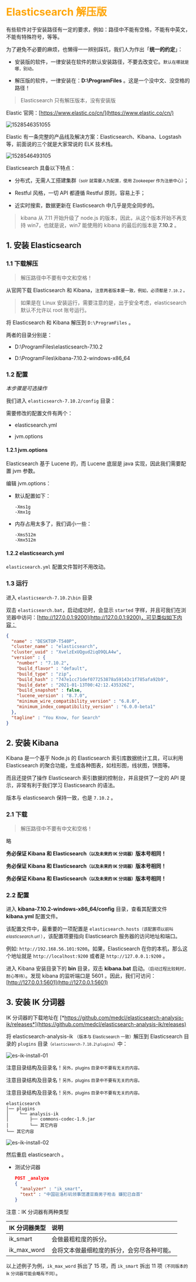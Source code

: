 # <font color="orange">Elasticsearch 解压版</font>

有些软件对于安装路径有一定的要求，例如：路径中不能有空格，不能有中英文，不能有特殊符号，等等。

为了避免不必要的麻烦，也懒得一一辨别踩坑，我们人为作出「**统一的约定**」：

- 安装版的软件，一律安装在软件的默认安装路径，不要去改变它。<small>默认在哪就是哪，别动。</small>

- 解压版的软件，一律安装在：**D:\ProgramFiles** 。这是一个没中文、没空格的路径！


> Elasticsearch 只有解压版本，没有安装版

Elastic 官网：[https://www.elastic.co/cn/](https://www.elastic.co/cn/)

![1528546351055](./img/es-install-01.png)

Elastic 有一条完整的产品线及解决方案：Elasticsearch、Kibana、Logstash 等，前面说的三个就是大家常说的 ELK 技术栈。

![1528546493105](./img/es-install-02.png)

Elasticsearch 具备以下特点：

- 分布式，无需人工搭建集群<small>（solr 就需要人为配置，使用 Zookeeper 作为注册中心）</small>；

- Restful 风格，一切 API 都遵循 Restful 原则，容易上手；

- 近实时搜索，数据更新在 Elasticsearch 中几乎是完全同步的。


> kibana 从 7.11 开始升级了 node.js 的版本，因此，从这个版本开始不再支持 win7，也就是说，win7 能使用的 kibana 的最后的版本是 **7.10.2** 。


## 1. 安装 Elasticsearch


### 1.1 下载解压

> 解压路径中不要有中文和空格！

从官网下载 Elasticsearch 和 Kibana，<small>注意两者版本要一致，例如，必须都是 `7.10.2` 。</small>

> 如果是在 Linux 安装运行，需要注意的是，出于安全考虑，elasticsearch 默认不允许以 root 账号运行。

将 Elasticsearch 和 Kibana 解压到 `D:\ProgramFiles` 。

两者的目录分别是：

- D:\ProgramFiles\elasticsearch-7.10.2

- D:\ProgramFiles\kibana-7.10.2-windows-x86_64


### 1.2 配置

*本步骤是可选操作*

我们进入 `elasticsearch-7.10.2/config` 目录：

需要修改的配置文件有两个：

- elasticsearch.yml

- jvm.options 

#### 1.2.1 jvm.options

Elasticsearch 基于 Lucene 的，而 Lucene 底层是 java 实现，因此我们需要配置 jvm 参数。

编辑 jvm.options：

- 默认配置如下：

  ```
  -Xms1g
  -Xmx1g
  ```

- 内存占用太多了，我们调小一些：

  ```
  -Xms512m
  -Xmx512m
  ```

#### 1.2.2 elasticsearch.yml

`elasticsearch.yml` 配置文件暂时不用改动。

### 1.3 运行

进入 `elasticsearch-7.10.2\bin` 目录

双击 `elasticsearch.bat`，启动成功时，会显示 `started` 字样，并且可我们在浏览器中访问：[http://127.0.0.1:9200](http://127.0.0.1:9200)，可见类似如下内容：

```json
{
  "name" : "DESKTOP-T540P",
  "cluster_name" : "elasticsearch",
  "cluster_uuid" : "XvelzExUQgud2iqO9QLA4w",
  "version" : {
    "number" : "7.10.2",
    "build_flavor" : "default",
    "build_type" : "zip",
    "build_hash" : "747e1cc71def077253878a59143c1f785afa92b9",
    "build_date" : "2021-01-13T00:42:12.435326Z",
    "build_snapshot" : false,
    "lucene_version" : "8.7.0",
    "minimum_wire_compatibility_version" : "6.8.0",
    "minimum_index_compatibility_version" : "6.0.0-beta1"
  },
  "tagline" : "You Know, for Search"
}
```

## 2. 安装 Kibana

Kibana 是一个基于 Node.js 的 Elasticsearch 索引库数据统计工具，可以利用 Elasticsearch 的聚合功能，生成各种图表，如柱形图，线状图，饼图等。

而且还提供了操作 Elasticsearch 索引数据的控制台，并且提供了一定的 API 提示，非常有利于我们学习 Elasticsearch 的语法。

版本与 elasticsearch 保持一致，也是 `7.10.2` 。

### 2.1 下载

> 解压路径中不要有中文和空格！

略

**务必保证 Kibana 和 Elasticsearch<small>（以及未来的 IK 分词器）</small>版本号相同！**

**务必保证 Kibana 和 Elasticsearch<small>（以及未来的 IK 分词器）</small>版本号相同！**

**务必保证 Kibana 和 Elasticsearch<small>（以及未来的 IK 分词器）</small>版本号相同！**


### 2.2 配置

进入 **kibana-7.10.2-windows-x86_64/config** 目录，查看其配置文件 **kibana.yml** 配置文件。

该配置文件中，最重要的一项配置是 `elasticsearch.hosts`<small>（该配置项以前叫 *elasticsearch.url* ）</small>，该配置项要指向 Elasticsearch 服务器的访问地址和端口。

例如: `http://192.168.56.101:9200`。如果，Elasticsearch 在你的本机，那么这个地址就是 `http://localhost:9200` 或者是 `http://127.0.0.1:9200` 。

进入 Kibana 安装目录下的 **bin** 目录，双击 **kibana.bat** 启动。<small>（启动过程比较耗时，耐心等待）</small>。发现 kibana 的监听端口是 5601 。因此，我们可访问：[http://127.0.0.1:5601](http://127.0.0.1:5601)


## 3. 安装 IK 分词器

IK 分词器的下载地址在 [*https://github.com/medcl/elasticsearch-analysis-ik/releases*](https://github.com/medcl/elasticsearch-analysis-ik/releases)

将 elasticsearch-analysis-ik <small>（版本与 Elasticsearch 一致）</small>解压到 Elasticsearch 目录的 `plugins` 目录<small>（`elasticsearch-7.10.2\plugins`）</small>中：

![es-ik-install-01](./img/es-ik-install-01.png)

注意目录结构及目录名！<small>另外，plugins 目录中不要有无关的内容。</small>

注意目录结构及目录名！<small>另外，plugins 目录中不要有无关的内容。</small>

注意目录结构及目录名！<small>另外，plugins 目录中不要有无关的内容。</small>


```
elasticsearch
│── plugins
│    └── analysis-ik
│        ├── commons-codec-1.9.jar
│        └── 其它内容
└── 其它内容
```


![es-ik-install-02](./img/es-ik-install-02.png)

然后重启 elasticsearch 。

- 测试分词器

  ```json
  POST _analyze
  {
    "analyzer" : "ik_smart",
    "text" : "中国驻洛杉矶领事馆遭亚裔男子枪击 嫌犯已自首"
  }
  ```

注意：IK 分词器有两种类型

| IK 分词器类型 | 说明 |
| :- | :- |
| ik_smart | 会做最粗粒度的拆分。 |
| ik_max_word | 会将文本做最细粒度的拆分，会穷尽各种可能。 |

以上述例子为例，`ik_max_word` 拆出了 15 项，而 `ik_smart` 拆出 11 项<small>（不同版本的 ik 分词器可能会略有不同）</small>。

